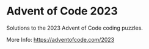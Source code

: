 # Advent of Code 2023

Solutions to the 2023 Advent of Code coding puzzles.

More Info:
https://adventofcode.com/2023
